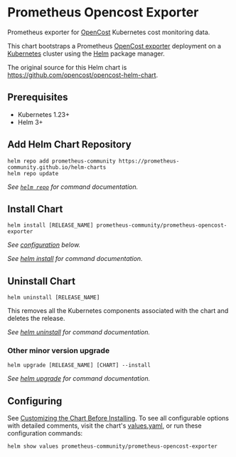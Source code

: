 # Prometheus Opencost Exporter

Prometheus exporter for [OpenCost](https://www.opencost.io) Kubernetes cost monitoring data.

This chart bootstraps a Prometheus [OpenCost exporter](https://www.opencost.io/docs/integrations/opencost-exporter) deployment on a [Kubernetes](http://kubernetes.io) cluster using the [Helm](https://helm.sh) package manager.

The original source for this Helm chart is <https://github.com/opencost/opencost-helm-chart>.

## Prerequisites

- Kubernetes 1.23+
- Helm 3+

## Add Helm Chart Repository

```console
helm repo add prometheus-community https://prometheus-community.github.io/helm-charts
helm repo update
```

_See [`helm repo`](https://helm.sh/docs/helm/helm_repo/) for command documentation._

## Install Chart

```console
helm install [RELEASE_NAME] prometheus-community/prometheus-opencost-exporter
```

_See [configuration](#configuring) below._

_See [helm install](https://helm.sh/docs/helm/helm_install/) for command documentation._

## Uninstall Chart

```console
helm uninstall [RELEASE_NAME]
```

This removes all the Kubernetes components associated with the chart and deletes the release.

_See [helm uninstall](https://helm.sh/docs/helm/helm_uninstall/) for command documentation._

### Other minor version upgrade

```console
helm upgrade [RELEASE_NAME] [CHART] --install
```

_See [helm upgrade](https://helm.sh/docs/helm/helm_upgrade/) for command documentation._

## Configuring

See [Customizing the Chart Before Installing](https://helm.sh/docs/intro/using_helm/#customizing-the-chart-before-installing). To see all configurable options with detailed comments, visit the chart's [values.yaml](./values.yaml), or run these configuration commands:

```console
helm show values prometheus-community/prometheus-opencost-exporter
```
